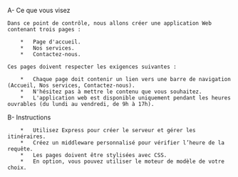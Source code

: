 A-  Ce que vous visez

    Dans ce point de contrôle, nous allons créer une application Web contenant trois pages :

        *   Page d'accueil.
        *   Nos services.
        *   Contactez-nous.
    
    Ces pages doivent respecter les exigences suivantes : 

        *   Chaque page doit contenir un lien vers une barre de navigation (Accueil, Nos services, Contactez-nous).
        *   N'hésitez pas à mettre le contenu que vous souhaitez.
        *   L'application web est disponible uniquement pendant les heures ouvrables (du lundi au vendredi, de 9h à 17h).

B-  Instructions

        *   Utilisez Express pour créer le serveur et gérer les itinéraires.
        *   Créez un middleware personnalisé pour vérifier l’heure de la requête.
        *   Les pages doivent être stylisées avec CSS.
        *   En option, vous pouvez utiliser le moteur de modèle de votre choix.